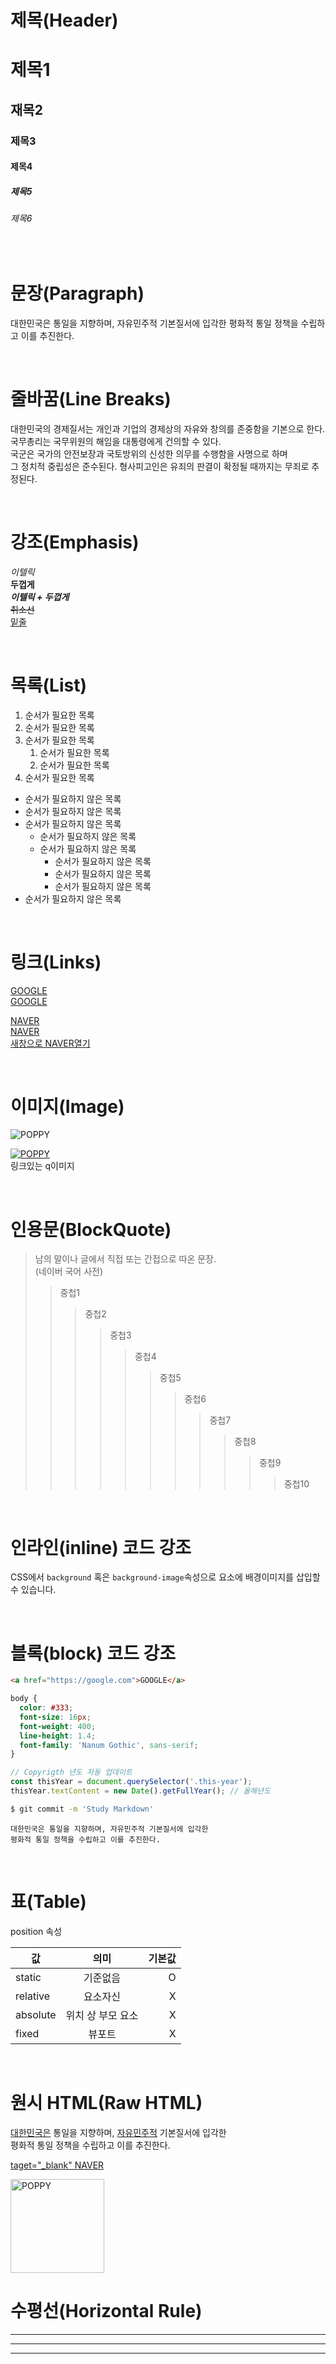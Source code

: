 # 제목(Header)

# 제목1
## 재목2
### 제목3
#### 제목4
##### 제목5
###### 제목6

<br />

# 문장(Paragraph)

대한민국은 통일을 지향하며, 자유민주적 기본질서에 입각한 
평화적 통일 정책을 수립하고 이를 추진한다.  

<br />

# 줄바꿈(Line Breaks)

대한민국의 경제질서는 개인과 기업의 경제상의 자유와 창의를 존중함을 기본으로 한다.  
국무총리는 국무위원의 해임을 대통령에게 건의할 수 있다.  
국군은 국가의 안전보장과 국토방위의 신성한 의무를 수행함을 사명으로 하며<br />그 정치적 중립성은 준수된다. 형사피고인은 유죄의 판결이 확정될 때까지는 무죄로 추정된다.

<br />

# 강조(Emphasis)

_이텔릭_  
**두껍게**  
**_이텔릭 + 두껍게_**  
~~취소선~~  
<u>밑줄</u>  

<br />

# 목록(List)

1. 순서가 필요한 목록
1. 순서가 필요한 목록
1. 순서가 필요한 목록
    1. 순서가 필요한 목록
    1. 순서가 필요한 목록
1. 순서가 필요한 목록

- 순서가 필요하지 않은 목록
- 순서가 필요하지 않은 목록
- 순서가 필요하지 않은 목록
    - 순서가 필요하지 않은 목록
    - 순서가 필요하지 않은 목록
        - 순서가 필요하지 않은 목록
        - 순서가 필요하지 않은 목록
        - 순서가 필요하지 않은 목록
- 순서가 필요하지 않은 목록

<br />

# 링크(Links)

<a href="https://google.com">GOOGLE</a>  
[GOOGLE](https://google.com)

<a href="https://google.com" title="NAVER로 이동!">NAVER</a>  
[NAVER](https://google.com "NAVER로 이동!")  
<a href="https://google.com" title="NAVER로 이동!" target="_blank">새창으로 NAVER열기</a>  

<br />

# 이미지(Image)

![]()  
![POPPY](https://res.cloudinary.com/dygttvrql/image/upload/v1673082699/portfolio_img/favicon/logo1_70_ed6nes.png)    

[![POPPY](https://res.cloudinary.com/dygttvrql/image/upload/v1673082699/portfolio_img/favicon/logo1_70_ed6nes.png)](http://frontyend.dothome.co.kr)  
링크있는  q이미지

<br />

# 인용문(BlockQuote)
> 남의 말이나 글에서 직접 또는 간접으로 따온 문장.  
> (네이버 국어 사전)
>> 중첩1
>>> 중첩2
>>>> 중첩3
>>>>> 중첩4
>>>>>> 중첩5
>>>>>>> 중첩6
>>>>>>>> 중첩7
>>>>>>>>> 중첩8
>>>>>>>>>> 중첩9
>>>>>>>>>>> 중첩10

<br />

# 인라인(inline) 코드 강조
CSS에서 `background` 혹은 `background-image`속성으로 요소에 배경이미지를 삽입할 수 있습니다.

<br />

# 블록(block) 코드 강조

```html
<a href="https://google.com">GOOGLE</a> 
```

```css
body {
  color: #333;
  font-size: 16px;
  font-weight: 400;
  line-height: 1.4;
  font-family: 'Nanum Gothic', sans-serif;
}
```

```javascript
// Copyrigth 년도 자동 업데이트
const thisYear = document.querySelector('.this-year');
thisYear.textContent = new Date().getFullYear(); // 올해년도
``` 

```bash
$ git commit -m 'Study Markdown'
``` 

```plaintext
대한민국은 통일을 지향하며, 자유민주적 기본질서에 입각한 
평화적 통일 정책을 수립하고 이를 추진한다.  
```

<br />

# 표(Table)

position 속성

값 | 의미 | 기본값
--|:--:|--:
static | 기준없음 | O
relative | 요소자신 | X
absolute | 위치 상 부모 요소 | X
fixed | 뷰포트 | X

<br />

# 원시 HTML(Raw HTML)

<span style="text-decoration: underline;">대한민국은</span> 통일을 지향하며, <u>자유민주적</u> 기본질서에 입각한 <br /> 
평화적 통일 정책을 수립하고 이를 추진한다.  

<a href="https://google.com" title="NAVER로 이동!" target="_blank">taget="_blank" NAVER</a>  

<img width="150" src="https://res.cloudinary.com/dygttvrql/image/upload/v1673082699/portfolio_img/favicon/logo1_70_ed6nes.png" alt="POPPY" />

# 수평선(Horizontal Rule)
---
***
___   